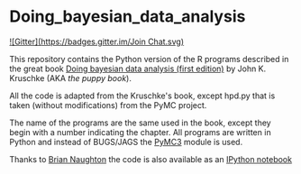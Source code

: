 Doing_bayesian_data_analysis  
============================  

[![Gitter](https://badges.gitter.im/Join Chat.svg)](https://gitter.im/aloctavodia/Doing_bayesian_data_analysis?utm_source=badge&utm_medium=badge&utm_campaign=pr-badge&utm_content=badge)  


This repository contains the Python version of the R programs described in the great book [Doing bayesian data analysis (first edition)](http://doingbayesiandataanalysis.blogspot.com.ar) by John K. Kruschke (AKA *the puppy book*).

All the code is adapted from the Kruschke's book, except hpd.py that is taken (without modifications) from the PyMC project.

The name of the programs are the same used in the book, except they begin with a number indicating the chapter. All programs are written in Python and instead of BUGS/JAGS the [PyMC3](http://pymc-devs.github.io/pymc3) module is used.


Thanks to [Brian Naughton](https://github.com/hgbrian) the code is also available as an [IPython notebook](http://nbviewer.ipython.org/github/aloctavodia/Doing_bayesian_data_analysis/blob/master/IPython/Kruschkes_Doing_Bayesian_Data_Analysis_in_PyMC3.ipynb)

